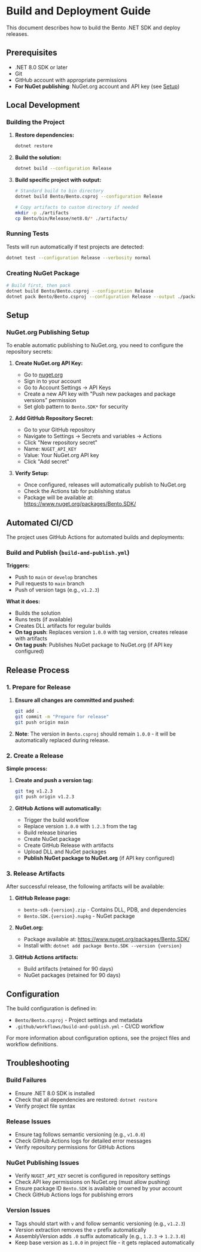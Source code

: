 # Build and Deployment Guide

This document describes how to build the Bento .NET SDK and deploy releases.

## Prerequisites

-   .NET 8.0 SDK or later
-   Git
-   GitHub account with appropriate permissions
-   **For NuGet publishing**: NuGet.org account and API key (see [Setup](#setup))

## Local Development

### Building the Project

1. **Restore dependencies:**

    ```bash
    dotnet restore
    ```

2. **Build the solution:**

    ```bash
    dotnet build --configuration Release
    ```

3. **Build specific project with output:**

    ```bash
    # Standard build to bin directory
    dotnet build Bento/Bento.csproj --configuration Release

    # Copy artifacts to custom directory if needed
    mkdir -p ./artifacts
    cp Bento/bin/Release/net8.0/* ./artifacts/
    ```

### Running Tests

Tests will run automatically if test projects are detected:

```bash
dotnet test --configuration Release --verbosity normal
```

### Creating NuGet Package

```bash
# Build first, then pack
dotnet build Bento/Bento.csproj --configuration Release
dotnet pack Bento/Bento.csproj --configuration Release --output ./packages --no-build
```

## Setup

### NuGet.org Publishing Setup

To enable automatic publishing to NuGet.org, you need to configure the repository secrets:

1. **Create NuGet.org API Key:**

    - Go to [nuget.org](https://www.nuget.org/)
    - Sign in to your account
    - Go to Account Settings → API Keys
    - Create a new API key with "Push new packages and package versions" permission
    - Set glob pattern to `Bento.SDK*` for security

2. **Add GitHub Repository Secret:**

    - Go to your GitHub repository
    - Navigate to Settings → Secrets and variables → Actions
    - Click "New repository secret"
    - Name: `NUGET_API_KEY`
    - Value: Your NuGet.org API key
    - Click "Add secret"

3. **Verify Setup:**
    - Once configured, releases will automatically publish to NuGet.org
    - Check the Actions tab for publishing status
    - Package will be available at: https://www.nuget.org/packages/Bento.SDK/

## Automated CI/CD

The project uses GitHub Actions for automated builds and deployments:

### Build and Publish (`build-and-publish.yml`)

**Triggers:**

-   Push to `main` or `develop` branches
-   Pull requests to `main` branch
-   Push of version tags (e.g., `v1.2.3`)

**What it does:**

-   Builds the solution
-   Runs tests (if available)
-   Creates DLL artifacts for regular builds
-   **On tag push**: Replaces version `1.0.0` with tag version, creates release with artifacts
-   **On tag push**: Publishes NuGet package to NuGet.org (if API key configured)

## Release Process

### 1. Prepare for Release

1. **Ensure all changes are committed and pushed:**

    ```bash
    git add .
    git commit -m "Prepare for release"
    git push origin main
    ```

2. **Note**: The version in `Bento.csproj` should remain `1.0.0` - it will be automatically replaced during release.

### 2. Create a Release

**Simple process:**

1. **Create and push a version tag:**

    ```bash
    git tag v1.2.3
    git push origin v1.2.3
    ```

2. **GitHub Actions will automatically:**
    - Trigger the build workflow
    - Replace version `1.0.0` with `1.2.3` from the tag
    - Build release binaries
    - Create NuGet package
    - Create GitHub Release with artifacts
    - Upload DLL and NuGet packages
    - **Publish NuGet package to NuGet.org** (if API key configured)

### 3. Release Artifacts

After successful release, the following artifacts will be available:

1. **GitHub Release page:**

    - `bento-sdk-{version}.zip` - Contains DLL, PDB, and dependencies
    - `Bento.SDK.{version}.nupkg` - NuGet package

2. **NuGet.org:**

    - Package available at: https://www.nuget.org/packages/Bento.SDK/
    - Install with: `dotnet add package Bento.SDK --version {version}`

3. **GitHub Actions artifacts:**
    - Build artifacts (retained for 90 days)
    - NuGet packages (retained for 90 days)

## Configuration

The build configuration is defined in:

-   `Bento/Bento.csproj` - Project settings and metadata
-   `.github/workflows/build-and-publish.yml` - CI/CD workflow

For more information about configuration options, see the project files and workflow definitions.

## Troubleshooting

### Build Failures

-   Ensure .NET 8.0 SDK is installed
-   Check that all dependencies are restored: `dotnet restore`
-   Verify project file syntax

### Release Issues

-   Ensure tag follows semantic versioning (e.g., `v1.0.0`)
-   Check GitHub Actions logs for detailed error messages
-   Verify repository permissions for GitHub Actions

### NuGet Publishing Issues

-   Verify `NUGET_API_KEY` secret is configured in repository settings
-   Check API key permissions on NuGet.org (must allow pushing)
-   Ensure package ID `Bento.SDK` is available or owned by your account
-   Check GitHub Actions logs for publishing errors

### Version Issues

-   Tags should start with `v` and follow semantic versioning (e.g., `v1.2.3`)
-   Version extraction removes the `v` prefix automatically
-   AssemblyVersion adds `.0` suffix automatically (e.g., `1.2.3` → `1.2.3.0`)
-   Keep base version as `1.0.0` in project file - it gets replaced automatically
